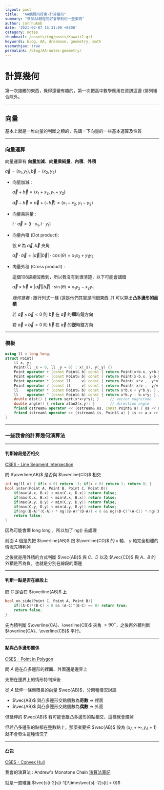 ```yaml
---
layout: post
title:  "AA競程同好會-計算幾何"
summary: "參加AA競程同好會學到的一些東西"
author: jorrhukmb
date: '2021-02-07 16:31:00 +0800'
category: notes
thumbnail: /assets/img/posts/Kawaii2.gif
keywords: blog, AA, dreamoon, geometry, math
usemathjax: true
permalink: /blog/AA-notes-geometry/
---
```


# 計算幾何

第一次接觸的東西，覺得還蠻有趣的，第一次把高中數學應用在資訊這邊 (排列組合除外。

---

## 向量

基本上就是一堆向量的判斷之類的，先講一下向量的一些基本運算及性質

---

### 向量運算

向量運算有 **向量加減**、**向量乘純量**、**內積**、**外積**

$\vec{a}=(x_1,y_1),\vec{b}=(x_2,y_2)$

- 向量加減 : 

  $\vec{a}+\vec{b}=(x_1+x_2,y_1+y_2)$ 

  $\vec{a}-\vec{b}=\vec{a}+(-\vec{b})=(x_1-x_2,y_1-y_2)$

- 向量乘純量 : 

  $t\cdot\vec{a}=(t\cdot x_1,t\cdot y_1)$

- 向量內積 (Dot product):

  設 $\theta$ 為 $\vec{a},\vec{b}$ 夾角

  $\vec{a}\cdot\vec{b}=|\vec{a}||\vec{b}|\cdot \cos(\theta)=x_1x_2+y_1y_2$

- 向量外積 (Cross product) : 

  這個108課綱沒教到，所以我沒有到很清楚，以下可能會講錯

  $\vec{a}\times\vec{b}=|\vec{a}||\vec{b}|\cdot\sin(\theta)=x_1y_2-x_2y_1$

  *幾何意義* : 跟行列式一樣 (還是他們其實是同個東西..?) 可以算出**凸多邊形的面積**

  若 $\vec{a}\times\vec{b}<0$ 則 $\vec{b}$ 在 $\vec{a}$ 的**順**時鐘方向

  若 $\vec{a}\times\vec{b}>0$ 則 $\vec{b}$ 在 $\vec{a}$ 的**逆**時鐘方向

---

### 模板

```cpp
using ll = long long;
struct Point{
    ll x, y;
    Point(ll _x = 0, ll _y = 0) : x(_x), y(_y) {}
    Point operator + (const Point& b) const { return Point(x+b.x, y+b.y); }
    Point operator - (const Point& b) const { return Point(x-b.x, y-b.y); }
    Point operator * (const ll     v) const { return Point( x*v ,  y*v ); }
    Point operator / (const ll     v) const { return Point( x/v ,  y/v ); }
    ll    operator * (const Point& b) const { return x*b.x + y*b.y; } // Dot Product
    ll    operator ^ (const Point& b) const { return x*b.y - b.x*y; } // Cross Porduct
    double dist() { return sqrt(x*x+y*y); }		// vector magnitude
    double angle() { return atan2(x,y); }		// direction angle
    friend ostream& operator << (ostream& os, const Point& a) { os << a.x << ' ' << a.y; }
    friend istream& operator >> (istream& is, Point& a) { is >> a.x >> a.y; }
}
```

---

### 一些我會的計算幾何演算法

---

#### 判斷線段是否相交

[CSES - Line Segment Intersection](https://cses.fi/problemset/task/2190)

問 $\overline{AB}$ 是否與 $\overline{CD}$ 相交

```cpp
int ng(ll x) { if(x < 0) return -1; if(x > 0) return 1; return 0; }
bool inter(Point A, Point B, Point C, Point D){
    if(max(A.x, B.x) < min(C.x, D.x)) return false;
    if(max(C.x, B.x) < min(A.x, B.x)) return false;
    if(max(A.y, B.y) < min(C.y, D.y)) return false;
    if(max(C.y, D.y) < min(A.y, B.y)) return false;
    if(ng((B-A)^(C-A)) * ng((B-A)^(D-A)) < 0 && ng((D-C)^(A-C)) * ng((D-C)^(B-C)) < 0) return true;
    return false;
}
```

因為可能會爆 long long ，所以加了 ng$()$ 去處理

前面 4 個是先把 $\overline{AB}$ 跟 $\overline{CD}$ 的 $x$ 軸、 $y$ 軸完全相離的情況先特判掉

之後就是用外積的方式判斷 $\vec{AB}$ 與 $C、D$ 以及 $\vec{CD}$ 與 $A、B$ 的外積是否為負，也就是分別在線段的兩邊

---

#### 判斷一點是否在線段上

問 $C$ 是否在 $\overline{AB}$ 上

```cpp
bool on_side(Point C, Point A, Point B){
	if((A-C)*(B-C) < 0 && (A-C)^(B-C) == 0) return true;
    return false;
}
```

先內積判斷 $\overline{CA}、\overline{CB}$ 夾角 $>90^{\circ}$，之後再外積判斷 $\overline{CA}、\overline{CB}$ 平行。

---

#### 點與凸多邊形關係

[CSES - Point in Polygon](https://cses.fi/problemset/task/2192)

問 $A$ 是在凸多邊形的裡面、外面還是邊界上

先把在邊界上的情形特判掉後

從 $A$ 延伸一條無限長的向量 $\vec{AB}$，分兩種情況討論

- $\vec{AB}$ 與凸多邊形交點個數為**奇數** $\Rightarrow$ 裡面
- $\vec{AB}$ 與凸多邊形交點個數為**偶數** $\Rightarrow$ 外面

但延伸的 $\vec{AB}$ 有可能會跟凸多邊形的點相交，這樣就會爛掉

但若凸多邊形的點都在整數點上，那麼者要把 $\vec{AB}$ 設為 $(x_A+\infty, y_A+1)$就不會發生這種情況了

---

#### 凸包

[CSES - Convex Hull](https://cses.fi/problemset/task/2195)

我會的演算法 : Andrew's Monotone Chain [演算法筆記](http://web.ntnu.edu.tw/~algo/ConvexHull.html#4)

就是一直維護 $\vec{s[i-2]s[i-1]}\times\vec{s[i-2]s[i] > 0}$